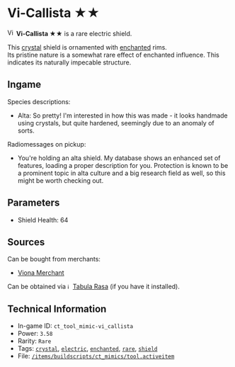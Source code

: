 # Vi-Callista ★★

<img src="https://raw.githubusercontent.com/Ceterai/Enternia/main/items/buildscripts/ct_mimics/images/uncommon/1.png:nearidle" alt="Vi-Callista ★★ icon" loading="lazy" height="16px" width="auto" /> **Vi-Callista ★★** is a rare electric shield.

This [crystal](https://ceterai.github.io/MyEnternia/Wiki/Tags/Crystal) shield is ornamented with [enchanted](https://ceterai.github.io/MyEnternia/Wiki/Tags/Enchanted) rims.  
Its pristine nature is a somewhat rare effect of enchanted influence. This indicates its naturally impecable structure.

## Ingame

Species descriptions:

- Alta: So pretty! I'm interested in how this was made - it looks handmade using crystals, but quite hardened, seemingly due to an anomaly of sorts.

Radiomessages on pickup:

- You're holding an alta shield. My database shows an enhanced set of features, loading a proper description for you. Protection is known to be a prominent topic in alta culture and a big research field as well, so this might be worth checking out.

## Parameters

- Shield Health: 64

## Sources

Can be bought from merchants:

- [Viona Merchant](https://ceterai.github.io/MyEnternia/Wiki/VionaMerchant)

Can be obtained via <img src="https://steamuserimages-a.akamaihd.net/ugc/263843960696222713/3EC9A7C005541F7D577EBCB8C5736B4EFC9973D6/" alt="icon" width="8" height="12"/> [Tabula Rasa](https://community.playstarbound.com/resources/the-tabula-rasa.3222/) (if you have it installed).

## Technical Information

- In-game ID: `ct_tool_mimic-vi_callista`
- Power: `3.58`
- Rarity: `Rare`
- Tags: [`crystal`](https://ceterai.github.io/MyEnternia/Wiki/Tags/Crystal), [`electric`](https://ceterai.github.io/MyEnternia/Wiki/Tags/Electric), [`enchanted`](https://ceterai.github.io/MyEnternia/Wiki/Tags/Enchanted), [`rare`](https://ceterai.github.io/MyEnternia/Wiki/Tags/Rare), [`shield`](https://ceterai.github.io/MyEnternia/Wiki/Tags/Shield)
- File: [`/items/buildscripts/ct_mimics/tool.activeitem`](https://github.com/Ceterai/Enternia/blob/main/items/buildscripts/ct_mimics/tool.activeitem)
